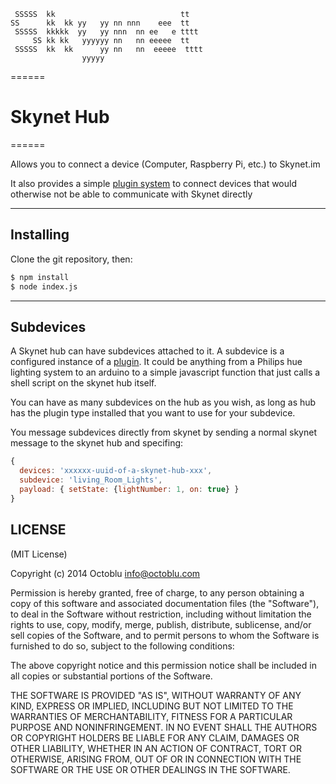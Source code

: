```
 SSSSS  kk                            tt
SS      kk  kk yy   yy nn nnn    eee  tt
 SSSSS  kkkkk  yy   yy nnn  nn ee   e tttt
     SS kk kk   yyyyyy nn   nn eeeee  tt
 SSSSS  kk  kk      yy nn   nn  eeeee  tttt
                yyyyy
```
======

# Skynet Hub

======

Allows you to connect a device (Computer, Raspberry Pi, etc.) to Skynet.im

It also provides a simple [plugin system](./plugins.md) to connect devices that would otherwise not be able to communicate with Skynet directly


--------------------


## Installing

Clone the git repository, then:

```bash
$ npm install
$ node index.js
```

--------------------


## Subdevices

A Skynet hub can have subdevices attached to it.  A subdevice is a configured instance of a [plugin](./plugins.md).  It could be anything from a Philips hue lighting system to an arduino to a simple javascript function that just calls a shell script on the skynet hub itself.  

You can have as many subdevices on the hub as you wish, as long as hub has the plugin type installed that you want to use for your subdevice.


You message subdevices directly from skynet by sending a normal skynet message to the skynet hub and specifing:

```javascript
{
  devices: 'xxxxxx-uuid-of-a-skynet-hub-xxx',
  subdevice: 'living_Room_Lights',
  payload: { setState: {lightNumber: 1, on: true} }
}
```


LICENSE
-------

(MIT License)

Copyright (c) 2014 Octoblu <info@octoblu.com>

Permission is hereby granted, free of charge, to any person obtaining
a copy of this software and associated documentation files (the
"Software"), to deal in the Software without restriction, including
without limitation the rights to use, copy, modify, merge, publish,
distribute, sublicense, and/or sell copies of the Software, and to
permit persons to whom the Software is furnished to do so, subject to
the following conditions:

The above copyright notice and this permission notice shall be
included in all copies or substantial portions of the Software.

THE SOFTWARE IS PROVIDED "AS IS", WITHOUT WARRANTY OF ANY KIND,
EXPRESS OR IMPLIED, INCLUDING BUT NOT LIMITED TO THE WARRANTIES OF
MERCHANTABILITY, FITNESS FOR A PARTICULAR PURPOSE AND
NONINFRINGEMENT. IN NO EVENT SHALL THE AUTHORS OR COPYRIGHT HOLDERS BE
LIABLE FOR ANY CLAIM, DAMAGES OR OTHER LIABILITY, WHETHER IN AN ACTION
OF CONTRACT, TORT OR OTHERWISE, ARISING FROM, OUT OF OR IN CONNECTION
WITH THE SOFTWARE OR THE USE OR OTHER DEALINGS IN THE SOFTWARE.
